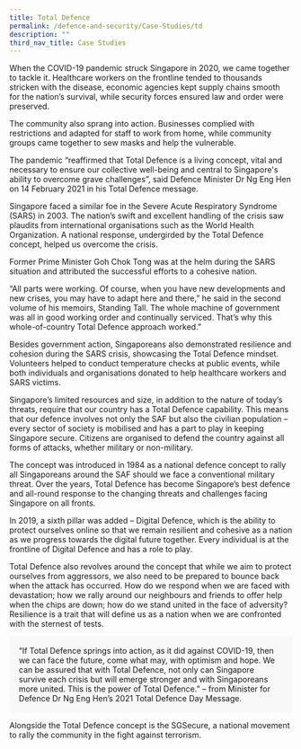 ```yaml
---
title: Total Defence
permalink: /defence-and-security/Case-Studies/td
description: ""
third_nav_title: Case Studies
---
```

When the COVID-19 pandemic struck Singapore in 2020, we came together to tackle it. Healthcare workers on the frontline tended to thousands stricken with the disease, economic agencies kept supply chains smooth for the nation’s survival, while security forces ensured law and order were preserved. 

The community also sprang into action. Businesses complied with restrictions and adapted for staff to work from home, while community groups came together to sew masks and help the vulnerable. 

The pandemic “reaffirmed that Total Defence is a living concept, vital and necessary to ensure our collective well-being and central to Singapore's ability to overcome grave challenges”, said Defence Minister Dr Ng Eng Hen on 14 February 2021 in his Total Defence message.

Singapore faced a similar foe in the Severe Acute Respiratory Syndrome (SARS) in 2003. The nation’s swift and excellent handling of the crisis saw plaudits from international organisations such as the World Health Organization. A national response, undergirded by the Total Defence concept, helped us overcome the crisis. 

Former Prime Minister Goh Chok Tong was at the helm during the SARS situation and attributed the successful efforts to a cohesive nation. 

“All parts were working. Of course, when you have new developments and new crises, you may have to adapt here and there,” he said in the second volume of his memoirs, Standing Tall. The whole machine of government was all in good working order and continually serviced. That’s why this whole-of-country Total Defence approach worked.”

Besides government action, Singaporeans also demonstrated resilience and cohesion during the SARS crisis, showcasing the Total Defence mindset. Volunteers helped to conduct temperature checks at public events, while both individuals and organisations donated to help healthcare workers and SARS victims.

Singapore’s limited resources and size, in addition to the nature of today’s threats, require that our country has a Total Defence capability. This means that our defence involves not only the SAF but also the civilian population – every sector of society is mobilised and has a part to play in keeping Singapore secure. Citizens are organised to defend the country against all forms of attacks, whether military or non-military. 

The concept was introduced in 1984 as a national defence concept to rally all Singaporeans around the SAF should we face a conventional military threat. Over the years, Total Defence has become Singapore’s best defence and all-round response to the changing threats and challenges facing Singapore on all fronts. 

In 2019, a sixth pillar was added – Digital Defence, which is the ability to protect ourselves online so that we remain resilient and cohesive as a nation as we progress towards the digital future together. Every individual is at the frontline of Digital Defence and has a role to play.

Total Defence also revolves around the concept that while we aim to protect ourselves from aggressors, we also need to be prepared to bounce back when the attack has occurred. How do we respond when we are faced with devastation; how we rally around our neighbours and friends to offer help when the chips are down; how do we stand united in the face of adversity? Resilience is a trait that will define us as a nation when we are confronted with the sternest of tests. 

<div style="border:0px solid #0505f8;background-color:#f8f8f8;padding:1.2em;">
“If Total Defence springs into action, as it did against COVID-19, then we can face the future, come what may, with optimism and hope. We can be assured that with Total Defence, not only can Singapore survive each crisis but will emerge stronger and with Singaporeans more united. This is the power of Total Defence.” – from Minister for Defence Dr Ng Eng Hen’s 2021 Total Defence Day Message.
</div>

Alongside the Total Defence concept is the SGSecure, a national movement to rally the community in the fight against terrorism. 
